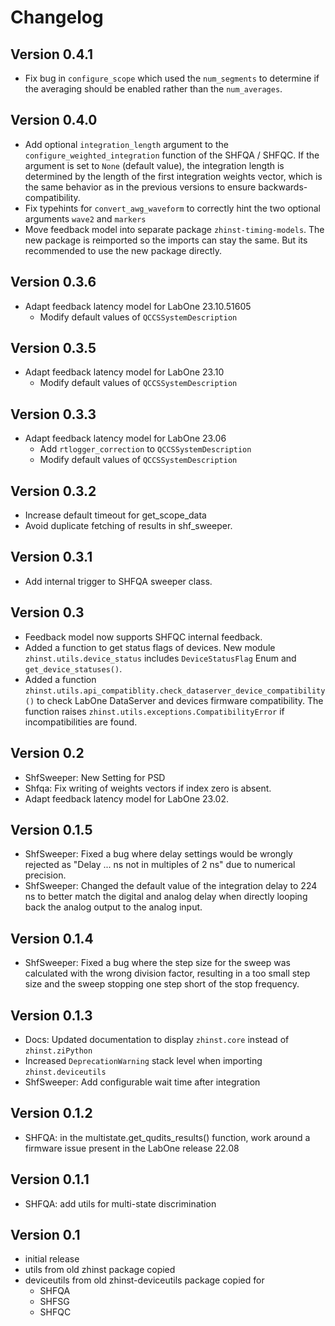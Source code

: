 # Changelog

## Version 0.4.1

* Fix bug in `configure_scope` which used the `num_segments` to determine if the 
 averaging should be enabled rather than the `num_averages`.

## Version 0.4.0

* Add optional `integration_length` argument to the `configure_weighted_integration` function of the SHFQA / SHFQC. If the argument is set to `None` (default value), the integration length is determined by the length of the first integration weights vector, which is the same behavior as in the previous versions to ensure backwards-compatibility.
* Fix typehints for `convert_awg_waveform` to correctly hint the two optional arguments `wave2` and `markers`
* Move feedback model into separate package `zhinst-timing-models`. The new package is reimported so the imports can stay the same. But its recommended to use the new package directly.

## Version 0.3.6

* Adapt feedback latency model for LabOne 23.10.51605
  * Modify default values of `QCCSSystemDescription`

## Version 0.3.5

* Adapt feedback latency model for LabOne 23.10
  * Modify default values of `QCCSSystemDescription`

## Version 0.3.3

* Adapt feedback latency model for LabOne 23.06
  * Add `rtlogger_correction` to `QCCSSystemDescription`
  * Modify default values of `QCCSSystemDescription`

## Version 0.3.2

* Increase default timeout for get_scope_data
* Avoid duplicate fetching of results in shf_sweeper.

## Version 0.3.1

* Add internal trigger to SHFQA sweeper class.

## Version 0.3

* Feedback model now supports SHFQC internal feedback.
* Added a function to get status flags of devices. New module `zhinst.utils.device_status` includes `DeviceStatusFlag` Enum and `get_device_statuses()`.
* Added a function `zhinst.utils.api_compatiblity.check_dataserver_device_compatibility()` to check LabOne DataServer and devices firmware compatibility.
The function raises `zhinst.utils.exceptions.CompatibilityError` if incompatibilities are found.


## Version 0.2
* ShfSweeper: New Setting for PSD
* Shfqa: Fix writing of weights vectors if index zero is absent.
* Adapt feedback latency model for LabOne 23.02.

## Version 0.1.5
* ShfSweeper: Fixed a bug where delay settings would be wrongly rejected as "Delay ... ns not in multiples of 2 ns" due to numerical precision.
* ShfSweeper: Changed the default value of the integration delay to 224 ns to better match the digital and analog delay when directly looping back the analog output to the analog input.

## Version 0.1.4
* ShfSweeper: Fixed a bug where the step size for the sweep was calculated with the wrong division factor, resulting in a too small step size and the sweep stopping one step short of the stop frequency.

## Version 0.1.3
* Docs: Updated documentation to display `zhinst.core` instead of `zhinst.ziPython`
* Increased `DeprecationWarning` stack level when importing `zhinst.deviceutils`
* ShfSweeper: Add configurable wait time after integration

## Version 0.1.2
* SHFQA: in the multistate.get_qudits_results() function,
  work around a firmware issue present in the LabOne release 22.08

## Version 0.1.1
* SHFQA: add utils for multi-state discrimination

## Version 0.1
* initial release
* utils from old zhinst package copied
* deviceutils from old zhinst-deviceutils package copied for
  * SHFQA
  * SHFSG
  * SHFQC
